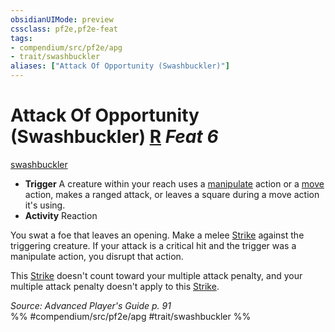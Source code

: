 ```yaml
---
obsidianUIMode: preview
cssclass: pf2e,pf2e-feat
tags:
- compendium/src/pf2e/apg
- trait/swashbuckler
aliases: ["Attack Of Opportunity (Swashbuckler)"]
---
```

# Attack Of Opportunity (Swashbuckler)  [R](rules/core-rulebook/chapter-9-playing-the-game.md#Actions "Reaction") *Feat 6*  
[swashbuckler](rules/traits/swashbuckler-apg.md "Swashbuckler Class Trait")  

- **Trigger** A creature within your reach uses a [manipulate](rules/traits/manipulate.md "Manipulate General Trait") action or a [move](rules/traits/move.md "Move Combat Trait") action, makes a ranged attack, or leaves a square during a move action it's using.
- **Activity** Reaction

You swat a foe that leaves an opening. Make a melee [Strike](rules/actions/strike.md) against the triggering creature. If your attack is a critical hit and the trigger was a manipulate action, you disrupt that action.

This [Strike](rules/actions/strike.md) doesn't count toward your multiple attack penalty, and your multiple attack penalty doesn't apply to this [Strike](rules/actions/strike.md).

*Source: Advanced Player's Guide p. 91*  
%% #compendium/src/pf2e/apg #trait/swashbuckler %%